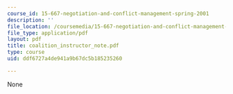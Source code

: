 ```yaml
---
course_id: 15-667-negotiation-and-conflict-management-spring-2001
description: ''
file_location: /coursemedia/15-667-negotiation-and-conflict-management-spring-2001/ddf6727a4de941a9b67dc5b185235260_coalition_instructor_note.pdf
file_type: application/pdf
layout: pdf
title: coalition_instructor_note.pdf
type: course
uid: ddf6727a4de941a9b67dc5b185235260

---
```

None